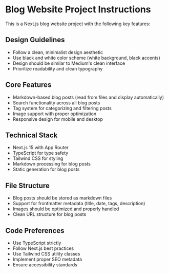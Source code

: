 <!-- Use this file to provide workspace-specific custom instructions to Copilot. For more details, visit https://code.visualstudio.com/docs/copilot/copilot-customization#_use-a-githubcopilotinstructionsmd-file -->

# Blog Website Project Instructions

This is a Next.js blog website project with the following key features:

## Design Guidelines
- Follow a clean, minimalist design aesthetic
- Use black and white color scheme (white background, black accents)
- Design should be similar to Medium's clean interface
- Prioritize readability and clean typography

## Core Features
- Markdown-based blog posts (read from files and display automatically)
- Search functionality across all blog posts
- Tag system for categorizing and filtering posts
- Image support with proper optimization
- Responsive design for mobile and desktop

## Technical Stack
- Next.js 15 with App Router
- TypeScript for type safety
- Tailwind CSS for styling
- Markdown processing for blog posts
- Static generation for blog posts

## File Structure
- Blog posts should be stored as markdown files
- Support for frontmatter metadata (title, date, tags, description)
- Images should be optimized and properly handled
- Clean URL structure for blog posts

## Code Preferences
- Use TypeScript strictly
- Follow Next.js best practices
- Use Tailwind CSS utility classes
- Implement proper SEO metadata
- Ensure accessibility standards
